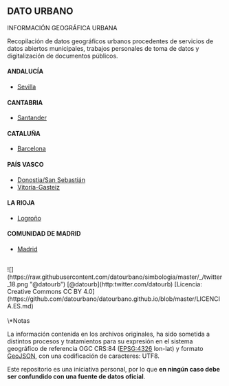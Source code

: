 ## DATO URBANO

INFORMACIÓN GEOGRÁFICA URBANA

Recopilación de datos geográficos urbanos procedentes de servicios de datos abiertos municipales, trabajos personales de toma de datos y digitalización de documentos públicos.

#### **ANDALUCÍA**
  - [Sevilla](https://datourbano.github.io/sevilla)

#### **CANTABRIA**
  - [Santander](https://datourbano.github.io/santander)
  
#### **CATALUÑA**
  - [Barcelona](https://datourbano.github.io/barcelona)
  
#### **PAÍS VASCO**
  - [Donostia/San Sebastián](https://datourbano.github.io/donostia_san_sebastian)
  - [Vitoria-Gasteiz](https://datourbano.github.io/vitoria_gasteiz)

#### **LA RIOJA**
  - [Logroño](https://datourbano.github.io/logrono)
  
#### **COMUNIDAD DE MADRID**
  - [Madrid](https://datourbano.github.io/madrid)

<br />
![](https://raw.githubusercontent.com/datourbano/simbologia/master/_/twitter_18.png "@datourb") [@datourb](http:twitter.com/datourb)  
[Licencia: Creative Commons CC BY 4.0](https://github.com/datourbano/datourbano.github.io/blob/master/LICENCIA.ES.md)
<br /><br />
\*Notas

La información contenida en los archivos originales, ha sido sometida a distintos procesos y tratamientos para su expresión en el sistema geográfico de referencia OGC CRS:84 ([EPSG:4326](https://epsg.io/4326) lon-lat)  y formato [GeoJSON](http://geojson.org/), con una codificación de caracteres: UTF8.

Este repositorio es una iniciativa personal, por lo que **en ningún caso debe ser confundido con una fuente de datos oficial**.
